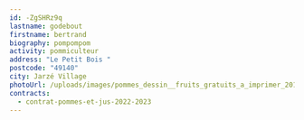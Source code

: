 ```yaml
---
id: -ZgSHRz9q
lastname: godebout
firstname: bertrand
biography: pompompom
activity: pommiculteur
address: "Le Petit Bois "
postcode: "49140"
city: Jarzé Village
photoUrl: /uploads/images/pommes_dessin__fruits_gratuits_a_imprimer_20160426_1958290118.png
contracts:
  - contrat-pommes-et-jus-2022-2023
---
```

